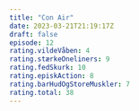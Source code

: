 ```yaml
---
title: "Con Air"
date: 2023-03-21T21:19:17Z
draft: false
episode: 12
rating.vildeVåben: 4
rating.stærkeOneliners: 9
rating.fedSkurk: 10
rating.episkAction: 8
rating.barHudOgStoreMuskler: 7
rating.total: 38
---
```


